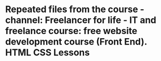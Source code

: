 # Repeated files from the course - channel: Freelancer for life - IT and freelance course: free website development course (Front End). HTML CSS Lessons

